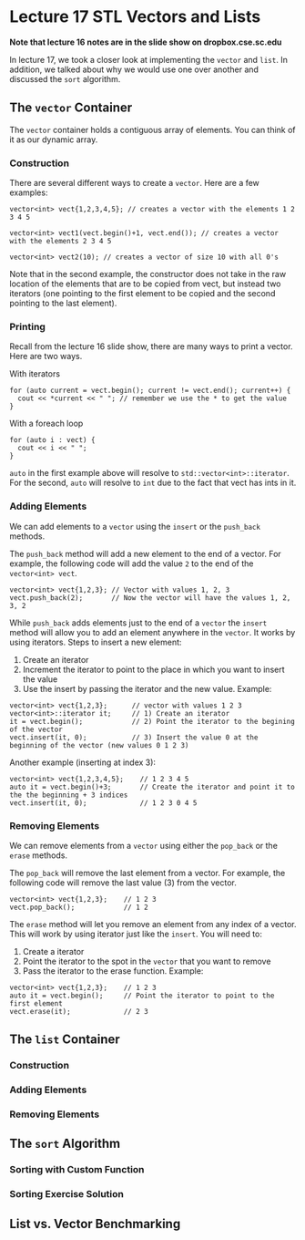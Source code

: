 # Lecture 17 STL Vectors and Lists
**Note that lecture 16 notes are in the slide show on dropbox.cse.sc.edu**

In lecture 17, we took a closer look at implementing the `vector` and `list`. In addition, we talked about why we would use one over another and discussed the `sort` algorithm. 

## The `vector` Container
The `vector` container holds a contiguous array of elements. You can think of it as our dynamic array.

### Construction
There are several different ways to create a `vector`. Here are a few examples: 
```
vector<int> vect{1,2,3,4,5}; // creates a vector with the elements 1 2 3 4 5

vector<int> vect1(vect.begin()+1, vect.end()); // creates a vector with the elements 2 3 4 5 

vector<int> vect2(10); // creates a vector of size 10 with all 0's
```
Note that in the second example, the constructor does not take in the raw location of the elements that are to be copied from vect, but instead two iterators (one pointing to the first element to be copied and the second pointing to the last element). 

### Printing
Recall from the lecture 16 slide show, there are many ways to print a vector. Here are two ways.

With iterators
```
for (auto current = vect.begin(); current != vect.end(); current++) {
  cout << *current << " "; // remember we use the * to get the value
}
```

With a foreach loop
```
for (auto i : vect) {
  cout << i << " ";
}
```
`auto` in the first example above will resolve to `std::vector<int>::iterator`. For the second, `auto` will resolve to `int` due to the fact that vect has ints in it. 

### Adding Elements
We can add elements to a `vector` using the `insert` or the `push_back` methods. 

The `push_back` method will add a new element to the end of a vector. For example, the following code will add the value `2` to the end of the `vector<int> vect`. 
```
vector<int> vect{1,2,3}; // Vector with values 1, 2, 3
vect.push_back(2);       // Now the vector will have the values 1, 2, 3, 2
```

While `push_back` adds elements just to the end of a `vector` the `insert` method will allow you to add an element anywhere in the `vector`. It works by using iterators. Steps to insert a new element: 
1. Create an iterator
2. Increment the iterator to point to the place in which you want to insert the value
3. Use the insert by passing the iterator and the new value. 
Example: 
```
vector<int> vect{1,2,3};      // vector with values 1 2 3 
vector<int>::iterator it;     // 1) Create an iterator
it = vect.begin();            // 2) Point the iterator to the begining of the vector
vect.insert(it, 0);           // 3) Insert the value 0 at the beginning of the vector (new values 0 1 2 3)
```

Another example (inserting at index 3): 
```
vector<int> vect{1,2,3,4,5};    // 1 2 3 4 5
auto it = vect.begin()+3;       // Create the iterator and point it to the the beginning + 3 indices
vect.insert(it, 0);             // 1 2 3 0 4 5
```

### Removing Elements
We can remove elements from a `vector` using either the `pop_back` or the `erase` methods. 

The `pop_back` will remove the last element from a vector. For example, the following code will remove the last value (3) from the vector. 
```
vector<int> vect{1,2,3};    // 1 2 3
vect.pop_back();            // 1 2
```

The `erase` method will let you remove an element from any index of a vector. This will work by using iterator just like the `insert`. You will need to: 
1. Create a iterator
2. Point the iterator to the spot in the `vector` that you want to remove
3. Pass the iterator to the erase function. 
Example:
```
vector<int> vect{1,2,3};    // 1 2 3
auto it = vect.begin();     // Point the iterator to point to the first element
vect.erase(it);             // 2 3
```

## The `list` Container

### Construction

### Adding Elements

### Removing Elements

## The `sort` Algorithm

### Sorting with Custom Function

### Sorting Exercise Solution

## List vs. Vector Benchmarking 
